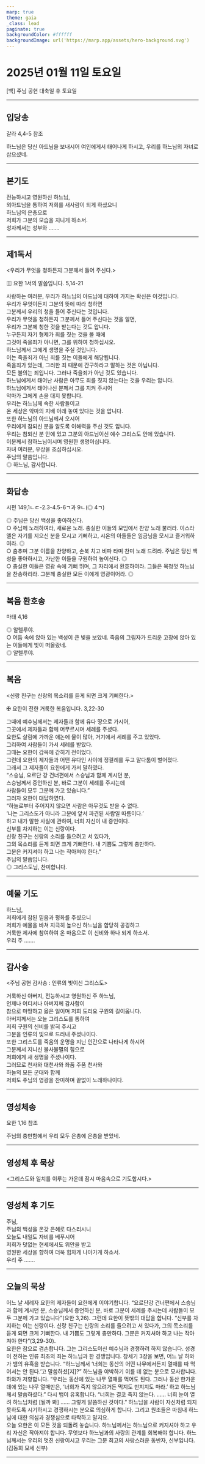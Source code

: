 ```yaml
---
marp: true
theme: gaia
_class: lead
paginate: true
backgroundColor: #ffffff
backgroundImage: url('https://marp.app/assets/hero-background.svg')
---
```


# 2025년 01월 11일 토요일

[백] 주님 공현 대축일 후 토요일  




---

## 입당송

갈라 4,4-5 참조

하느님은 당신 아드님을 보내시어 여인에게서 태어나게 하시고, 우리를 하느님의 자녀로 삼으셨네.  
  


---

## 본기도

전능하시고 영원하신 하느님,  
외아드님을 통하여 저희를 새사람이 되게 하셨으니  
하느님의 은총으로  
저희가 그분의 모습을 지니게 하소서.  
성자께서는 성부와 …….  
  


---

## 제1독서

<우리가 무엇을 청하든지 그분께서 들어 주신다.>

▥ 요한 1서의 말씀입니다. 5,14-21

사랑하는 여러분, 우리가 하느님의 아드님에 대하여 가지는 확신은 이것입니다.  
우리가 무엇이든지 그분의 뜻에 따라 청하면  
그분께서 우리의 청을 들어 주신다는 것입니다.  
우리가 무엇을 청하든지 그분께서 들어 주신다는 것을 알면,  
우리가 그분께 청한 것을 받는다는 것도 압니다.  
누구든지 자기 형제가 죄를 짓는 것을 볼 때에  
그것이 죽을죄가 아니면, 그를 위하여 청하십시오.  
하느님께서 그에게 생명을 주실 것입니다.  
이는 죽을죄가 아닌 죄를 짓는 이들에게 해당됩니다.  
죽을죄가 있는데, 그러한 죄 때문에 간구하라고 말하는 것은 아닙니다.  
모든 불의는 죄입니다. 그러나 죽을죄가 아닌 것도 있습니다.  
하느님에게서 태어난 사람은 아무도 죄를 짓지 않는다는 것을 우리는 압니다.  
하느님에게서 태어나신 분께서 그를 지켜 주시어  
악마가 그에게 손을 대지 못합니다.  
우리는 하느님께 속한 사람들이고  
온 세상은 악마의 지배 아래 놓여 있다는 것을 압니다.  
또한 하느님의 아드님께서 오시어  
우리에게 참되신 분을 알도록 이해력을 주신 것도 압니다.  
우리는 참되신 분 안에 있고 그분의 아드님이신 예수 그리스도 안에 있습니다.  
이분께서 참하느님이시며 영원한 생명이십니다.  
자녀 여러분, 우상을 조심하십시오.  
주님의 말씀입니다.  
◎ 하느님, 감사합니다.  
  


---

## 화답송

시편 149,1ㄴㄷ-2.3-4.5-6ㄱ과 9ㄴ(◎ 4ㄱ)

◎ 주님은 당신 백성을 좋아하신다.  
○ 주님께 노래하여라, 새로운 노래. 충실한 이들의 모임에서 찬양 노래 불러라. 이스라엘은 자기를 지으신 분을 모시고 기뻐하고, 시온의 아들들은 임금님을 모시고 즐거워하여라. ◎  
○ 춤추며 그분 이름을 찬양하고, 손북 치고 비파 타며 찬미 노래 드려라. 주님은 당신 백성을 좋아하시고, 가난한 이들을 구원하여 높이신다. ◎  
○ 충실한 이들은 영광 속에 기뻐 뛰며, 그 자리에서 환호하여라. 그들은 목청껏 하느님을 찬송하리라. 그분께 충실한 모든 이에게 영광이어라. ◎  
  


---

## 복음 환호송

마태 4,16

◎ 알렐루야.  
○ 어둠 속에 앉아 있는 백성이 큰 빛을 보았네. 죽음의 그림자가 드리운 고장에 앉아 있는 이들에게 빛이 떠올랐네.  
◎ 알렐루야.  
  


---

## 복음

<신랑 친구는 신랑의 목소리를 듣게 되면 크게 기뻐한다.>

✠ 요한이 전한 거룩한 복음입니다. 3,22-30

그때에 예수님께서는 제자들과 함께 유다 땅으로 가시어,  
그곳에서 제자들과 함께 머무르시며 세례를 주셨다.  
요한도 살림에 가까운 애논에 물이 많아, 거기에서 세례를 주고 있었다.  
그리하여 사람들이 가서 세례를 받았다.  
그때는 요한이 감옥에 갇히기 전이었다.  
그런데 요한의 제자들과 어떤 유다인 사이에 정결례를 두고 말다툼이 벌어졌다.  
그래서 그 제자들이 요한에게 가서 말하였다.  
“스승님, 요르단 강 건너편에서 스승님과 함께 계시던 분,  
스승님께서 증언하신 분, 바로 그분이 세례를 주시는데  
사람들이 모두 그분께 가고 있습니다.”  
그러자 요한이 대답하였다.  
“하늘로부터 주어지지 않으면 사람은 아무것도 받을 수 없다.  
‘나는 그리스도가 아니라 그분에 앞서 파견된 사람일 따름이다.’  
하고 내가 말한 사실에 관하여, 너희 자신이 내 증인이다.  
신부를 차지하는 이는 신랑이다.  
신랑 친구는 신랑의 소리를 들으려고 서 있다가,  
그의 목소리를 듣게 되면 크게 기뻐한다. 내 기쁨도 그렇게 충만하다.  
그분은 커지셔야 하고 나는 작아져야 한다.”  
주님의 말씀입니다.  
◎ 그리스도님, 찬미합니다.  
  


---

## 예물 기도

하느님,  
저희에게 참된 믿음과 평화를 주셨으니  
저희가 예물을 바쳐 지극히 높으신 하느님을 합당히 공경하고  
거룩한 제사에 참여하여 온 마음으로 이 신비와 하나 되게 하소서.  
우리 주 …….  
  


---

## 감사송

<주님 공현 감사송 : 인류의 빛이신 그리스도>

거룩하신 아버지, 전능하시고 영원하신 주 하느님,  
언제나 어디서나 아버지께 감사함이  
참으로 마땅하고 옳은 일이며 저희 도리요 구원의 길이옵니다.  
아버지께서는 오늘 그리스도를 통하여  
저희 구원의 신비를 밝혀 주시고  
그분을 인류의 빛으로 드러내 주셨나이다.  
또한 그리스도를 죽음의 운명을 지닌 인간으로 나타나게 하시어  
그분께서 지니신 불사불멸의 힘으로  
저희에게 새 생명을 주셨나이다.  
그러므로 천사와 대천사와 좌품 주품 천사와  
하늘의 모든 군대와 함께  
저희도 주님의 영광을 찬미하며 끝없이 노래하나이다.  
  


---

## 영성체송

요한 1,16 참조

주님의 충만함에서 우리 모두 은총에 은총을 받았네.  
  


---

## 영성체 후 묵상

<그리스도와 일치를 이루는 가운데 잠시 마음속으로 기도합시다.>  


---

## 영성체 후 기도

주님,  
주님의 백성을 온갖 은혜로 다스리시니  
오늘도 내일도 자비를 베푸시어  
저희가 덧없는 현세에서도 위안을 받고  
영원한 세상을 향하여 더욱 힘차게 나아가게 하소서.  
우리 주 …….  
  


---

## 오늘의 묵상

어느 날 세례자 요한의 제자들이 요한에게 이야기합니다. “요르단강 건너편에서 스승님과 함께 계시던 분, 스승님께서 증언하신 분, 바로 그분이 세례를 주시는데 사람들이 모두 그분께 가고 있습니다”(요한 3,26). 그런데 요한이 뜻밖의 대답을 합니다. “신부를 차지하는 이는 신랑이다. 신랑 친구는 신랑의 소리를 들으려고 서 있다가, 그의 목소리를 듣게 되면 크게 기뻐한다. 내 기쁨도 그렇게 충만하다. 그분은 커지셔야 하고 나는 작아져야 한다”(3,29-30).  
요한은 참으로 겸손합니다. 그는 그리스도이신 예수님과 경쟁하려 하지 않습니다. 성경이 전하는 인류 최초의 죄는 하느님과 한 경쟁입니다. 창세기 3장을 보면, 어느 날 하와가 뱀의 유혹을 받습니다. “하느님께서 ‘너희는 동산의 어떤 나무에서든지 열매를 따 먹어서는 안 된다.’고 말씀하셨[지]?” 하느님을 야박하기 이를 데 없는 분으로 묘사합니다. 하와가 저항합니다. “우리는 동산에 있는 나무 열매를 먹어도 된다. 그러나 동산 한가운데에 있는 나무 열매만은, ‘너희가 죽지 않으려거든 먹지도 만지지도 마라.’ 하고 하느님께서 말씀하셨다.” 다시 뱀이 유혹합니다. “너희는 결코 죽지 않는다. …… 너희 눈이 열려 하느님처럼 [될까 봐] …… 그렇게 말씀하신 것이다.” 하느님을 사람이 자신처럼 되지 못하도록 시기하시고 경쟁하시는 분으로 의심하게 합니다. 그리고 원조들은 마침내 하느님에 대한 의심과 경쟁심으로 타락하고 말지요.  
오늘 요한은 이 모든 것을 되돌려 놓습니다. 하느님께서는 하느님으로 커지셔야 하고 우리 자신은 작아져야 합니다. 무엇보다 하느님과의 사랑의 관계를 회복해야 합니다. 하느님께서는 우리의 멋진 신랑이시고 우리는 그분 최고의 사랑스러운 동반자, 신부입니다.  
(김동희 모세 신부)  


---